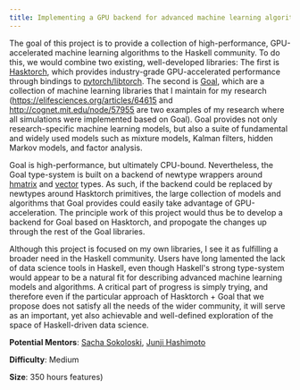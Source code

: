 ```yaml
---
title: Implementing a GPU backend for advanced machine learning algorithms
---
```


The goal of this project is to provide a collection of high-performance, GPU-accelerated machine learning algorithms to the Haskell community. To do this, we would combine two existing, well-developed libraries: The first is [Hasktorch](http://hasktorch.org/), which provides industry-grade GPU-accelerated performance through bindings to [pytorch/libtorch](https://pytorch.org/). The second is [Goal](https://gitlab.com/sacha-sokoloski/goal), which are a collection of machine learning libraries that I maintain for my research (https://elifesciences.org/articles/64615 and http://cognet.mit.edu/node/57955 are two examples of my research where all simulations were implemented based on Goal). Goal provides not only research-specific machine learning models, but also a suite of fundamental and widely used models such as mixture models, Kalman filters, hidden Markov models, and factor analysis.

Goal is high-performance, but ultimately CPU-bound. Nevertheless, the Goal type-system is built on a backend of newtype wrappers around [hmatrix](https://hackage.haskell.org/package/hmatrix) and [vector](https://hackage.haskell.org/package/vector) types. As such, if the backend could be replaced by newtypes around Hasktorch primitives, the large collection of models and algorithms that Goal provides could easily take advantage of GPU-acceleration. The principle work of this project would thus be to develop a backend for Goal based on Hasktorch, and propogate the changes up through the rest of the Goal libraries.

Although this project is focused on my own libraries, I see it as fulfilling a broader need in the Haskell community. Users have long lamented the lack of data science tools in Haskell, even though Haskell's strong type-system would appear to be a natural fit for describing advanced machine learning models and algorithms. A critical part of progress is simply trying, and therefore even if the particular approach of Hasktorch + Goal that we propose does not satisfy all the needs of the wider community, it will serve as an important, yet also achievable and well-defined exploration of the space of Haskell-driven data science.

**Potential Mentors**: [Sacha Sokoloski](https://gitlab.com/sacha-sokoloski), [Junji Hashimoto](https://github.com/junjihashimoto)

**Difficulty**: Medium

**Size**: 350 hours
features)
